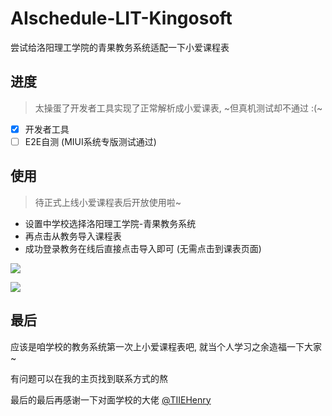 # AIschedule-LIT-Kingosoft

尝试给洛阳理工学院的青果教务系统适配一下小爱课程表

## 进度

> 太操蛋了开发者工具实现了正常解析成小爱课表, ~但真机测试却不通过 :(~

- [X] 开发者工具
- [ ] E2E自测 (MIUI系统专版测试通过)

## 使用

> 待正式上线小爱课程表后开放使用啦~

- 设置中学校选择洛阳理工学院-青果教务系统
- 再点击从教务导入课程表
- 成功登录教务在线后直接点击导入即可 (无需点击到课表页面)

![](https://vkceyugu.cdn.bspapp.com/VKCEYUGU-b1ebbd3c-ca49-405b-957b-effe60782276/69528aaf-e535-4129-aa5e-f18013ef860a.jpg)

![](https://vkceyugu.cdn.bspapp.com/VKCEYUGU-b1ebbd3c-ca49-405b-957b-effe60782276/83dc490b-d8e3-442d-bd7a-a8ba97b331c4.jpg)


## 最后

应该是咱学校的教务系统第一次上小爱课程表吧, 就当个人学习之余造福一下大家 ~

有问题可以在我的主页找到联系方式的熬

最后的最后再感谢一下对面学校的大佬 [@TIIEHenry](https://github.com/TIIEHenry)

